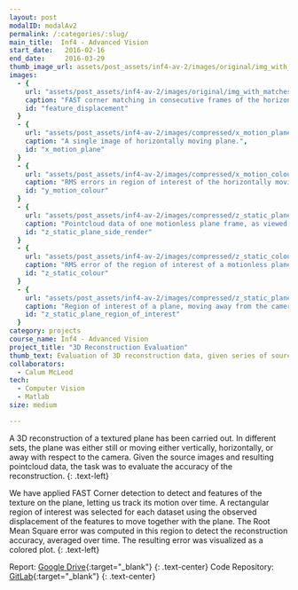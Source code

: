 ```yaml
---
layout: post
modalID: modalAv2
permalink: /:categories/:slug/
main_title:  Inf4 - Advanced Vision
start_date:   2016-02-16
end_date:     2016-03-29
thumb_image_url: assets/post_assets/inf4-av-2/images/original/img_with_matches.png
images:
  - {
    url: "assets/post_assets/inf4-av-2/images/original/img_with_matches.png",
    caption: "FAST corner matching in consecutive frames of the horizontally moving plane. Consecutive frames are superimposed in gray and cyan.",
    id: "feature_displacement"
  }
  - {
    url: "assets/post_assets/inf4-av-2/images/compressed/x_motion_plane.png",
    caption: "A single image of horizontally moving plane.",
    id: "x_motion_plane"
  }
  - {
    url: "assets/post_assets/inf4-av-2/images/compressed/x_motion_colour.png",
    caption: "RMS errors in region of interest of the horizontally moving plane, also expressing the motion. Red regions represent the highest error and blue represent the lowest.",
    id: "y_motion_colour"
  }
  - {
    url: "assets/post_assets/inf4-av-2/images/compressed/z_static_plane_side_render.png",
    caption: "Pointcloud data of one motionless plane frame, as viewed from the side.",
    id: "z_static_plane_side_render"
  }
  - {
    url: "assets/post_assets/inf4-av-2/images/compressed/z_static_colour.png",
    caption: "RMS error of the region of interest of a motionless plane. Red regions represent the highest error and blue represent the lowest.",
    id: "z_static_colour"
  }
  - {
    url: "assets/post_assets/inf4-av-2/images/compressed/z_static_plane_region_of_interest.png",
    caption: "Region of interest of a plane, moving away from the camera. Typically, several empirical experiments would be performed when selecting the starting region of interest, to minimize the number of datapoints with missing depth values.",
    id: "z_static_plane_region_of_interest"
  }
category: projects
course_name: Inf4 - Advanced Vision
project_title: "3D Reconstruction Evaluation"
thumb_text: Evaluation of 3D reconstruction data, given series of source images of a moving textured plane
collaborators:
  - Calum McLeod
tech:
  - Computer Vision
  - Matlab
size: medium

---
```


<div class="post-content-markdown">

A 3D reconstruction of a textured plane has been carried out. In different sets, the plane was either still or moving either vertically, horizontally, or away with respect to the camera. Given the source images and resulting pointcloud data, the task was to evaluate the accuracy of the reconstruction.
{: .text-left}

We have applied FAST Corner detection to detect and features of the texture on the plane, letting us track its motion over time. A rectangular region of interest was selected for each dataset using the observed displacement of the features to move together with the plane. The Root Mean Square error was computed in this region to detect the reconstruction accuracy, averaged over time. The resulting error was visualized as a colored plot.
{: .text-left}

Report: [Google Drive](https://drive.google.com/open?id=1ZpRGiCunMkxpUFoPKrcb-0iSWPA-pJkz){:target="_blank"}
{: .text-center}
Code Repository: [GitLab](https://gitlab.com/LinasKo/Inf4-AV-CW2){:target="_blank"}
{: .text-center}

</div>
